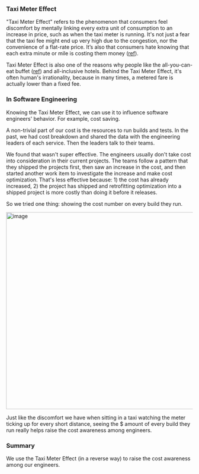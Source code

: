 ### Taxi Meter Effect

"Taxi Meter Effect" refers to the phenomenon that consumers feel discomfort by mentally linking every extra unit of consumption to an increase in price, such as when the taxi meter is running. It's not just a fear that the taxi fee might end up very high due to the congestion, nor the convenience of a flat-rate price. It’s also that consumers hate knowing that each extra minute or mile is costing them money ([ref](https://slate.com/news-and-politics/2013/12/the-taxi-meter-effect-why-do-consumers-hate-paying-by-the-mile-or-the-minute-so-much.html)).

Taxi Meter Effect is also one of the reasons why people like the all-you-can-eat buffet ([ref](https://www.npr.org/2023/10/27/1197954459/all-you-can-eat-buffets-economics)) and all-inclusive hotels. Behind the Taxi Meter Effect, it's often human's irrationality, because in many times, a metered fare is actually lower than a fixed fee. 
 
### In Software Engineering

Knowing the Taxi Meter Effect, we can use it to influence software engineers' behavior. For example, cost saving. 

A non-trivial part of our cost is the resources to run builds and tests. In the past, we had cost breakdown and shared the data with the engineering leaders of each service. Then the leaders talk to their teams. 

We found that wasn't super effective. The engineers usually don't take cost into consideration in their current projects. The teams follow a pattern that they shipped the projects first, then saw an increase in the cost, and then started another work item to investigate the increase and make cost optimization. That's less effective because: 1) the cost has already increased, 2) the project has shipped and retrofitting optimization into a shipped project is more costly than doing it before it releases.

So we tried one thing: showing the cost number on every build they run.

<img width="530" alt="image" src="https://github.com/ziyingzheng/behavioral_software_engineering_book/assets/91216017/d1aaa21c-583c-4259-adfa-f84665649ba5">


Just like the discomfort we have when sitting in a taxi watching the meter ticking up for every short distance, seeing the $ amount of every build they run really helps raise the cost awareness among engineers.

### Summary

We use the Taxi Meter Effect (in a reverse way) to raise the cost awareness among our engineers. 

